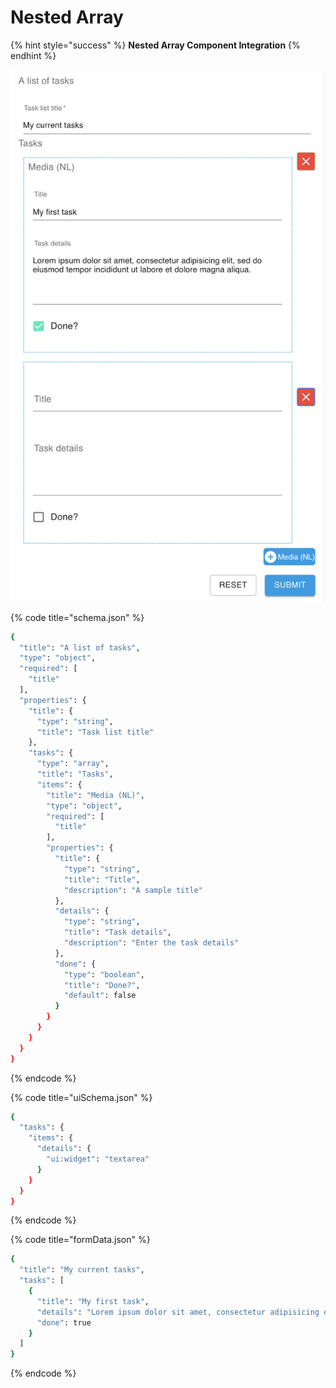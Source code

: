 # Nested Array

{% hint style="success" %}
**Nested Array Component Integration**
{% endhint %}

![Nested Array Component](../.gitbook/assets/image%20%287%29.png)

{% code title="schema.json" %}
```bash
{
  "title": "A list of tasks",
  "type": "object",
  "required": [
    "title"
  ],
  "properties": {
    "title": {
      "type": "string",
      "title": "Task list title"
    },
    "tasks": {
      "type": "array",
      "title": "Tasks",
      "items": {
        "title": "Media (NL)",
        "type": "object",
        "required": [
          "title"
        ],
        "properties": {
          "title": {
            "type": "string",
            "title": "Title",
            "description": "A sample title"
          },
          "details": {
            "type": "string",
            "title": "Task details",
            "description": "Enter the task details"
          },
          "done": {
            "type": "boolean",
            "title": "Done?",
            "default": false
          }
        }
      }
    }
  }
}
```
{% endcode %}

{% code title="uiSchema.json" %}
```bash
{
  "tasks": {
    "items": {
      "details": {
        "ui:widget": "textarea"
      }
    }
  }
}
```
{% endcode %}

{% code title="formData.json" %}
```bash
{
  "title": "My current tasks",
  "tasks": [
    {
      "title": "My first task",
      "details": "Lorem ipsum dolor sit amet, consectetur adipisicing elit, sed do eiusmod tempor incididunt ut labore et dolore magna aliqua.",
      "done": true
    }
  ]
}
```
{% endcode %}

